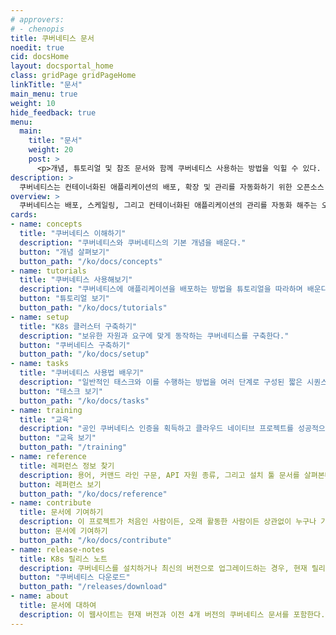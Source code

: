 ```yaml
---
# approvers:
# - chenopis
title: 쿠버네티스 문서
noedit: true
cid: docsHome
layout: docsportal_home
class: gridPage gridPageHome
linkTitle: "문서"
main_menu: true
weight: 10
hide_feedback: true
menu:
  main:
    title: "문서"
    weight: 20
    post: >
      <p>개념, 튜토리얼 및 참조 문서와 함께 쿠버네티스 사용하는 방법을 익힐 수 있다. 또한, <a href="/editdocs/" data-auto-burger-exclude data-proofer-ignore>문서에 기여하는 것도 도움을 줄 수 있다</a>!</p>
description: >
  쿠버네티스는 컨테이너화된 애플리케이션의 배포, 확장 및 관리를 자동화하기 위한 오픈소스 컨테이너 오케스트레이션 엔진이다. 오픈소스 프로젝트는 Cloud Native Computing Foundation에서 주관한다.
overview: >
  쿠버네티스는 배포, 스케일링, 그리고 컨테이너화된 애플리케이션의 관리를 자동화 해주는 오픈 소스 컨테이너 오케스트레이션 엔진이다. 본 오픈 소스 프로젝트는 Cloud Native Computing Foundation(<a href="https://www.cncf.io/about">CNCF</a>)가 주관한다.
cards:
- name: concepts
  title: "쿠버네티스 이해하기"
  description: "쿠버네티스와 쿠버네티스의 기본 개념을 배운다."
  button: "개념 살펴보기"
  button_path: "/ko/docs/concepts"
- name: tutorials
  title: "쿠버네티스 사용해보기"
  description: "쿠버네티스에 애플리케이션을 배포하는 방법을 튜토리얼을 따라하며 배운다."
  button: "튜토리얼 보기"
  button_path: "/ko/docs/tutorials"
- name: setup
  title: "K8s 클러스터 구축하기"
  description: "보유한 자원과 요구에 맞게 동작하는 쿠버네티스를 구축한다."
  button: "쿠버네티스 구축하기"
  button_path: "/ko/docs/setup"
- name: tasks
  title: "쿠버네티스 사용법 배우기"
  description: "일반적인 태스크와 이를 수행하는 방법을 여러 단계로 구성된 짧은 시퀀스를 통해 살펴본다."
  button: "태스크 보기"
  button_path: "/ko/docs/tasks"
- name: training
  title: "교육"
  description: "공인 쿠버네티스 인증을 획득하고 클라우드 네이티브 프로젝트를 성공적으로 수행하세요!"
  button: "교육 보기"
  button_path: "/training"
- name: reference
  title: 레퍼런스 정보 찾기
  description: 용어, 커맨드 라인 구문, API 자원 종류, 그리고 설치 툴 문서를 살펴본다.
  button: 레퍼런스 보기
  button_path: "/ko/docs/reference"
- name: contribute
  title: 문서에 기여하기
  description: 이 프로젝트가 처음인 사람이든, 오래 활동한 사람이든 상관없이 누구나 기여할 수 있다.
  button: 문서에 기여하기
  button_path: "/ko/docs/contribute"
- name: release-notes
  title: K8s 릴리스 노트
  description: 쿠버네티스를 설치하거나 최신의 버전으로 업그레이드하는 경우, 현재 릴리스 노트를 참고한다.
  button: "쿠버네티스 다운로드"
  button_path: "/releases/download"
- name: about
  title: 문서에 대하여
  description: 이 웹사이트는 현재 버전과 이전 4개 버전의 쿠버네티스 문서를 포함한다.
---
```

